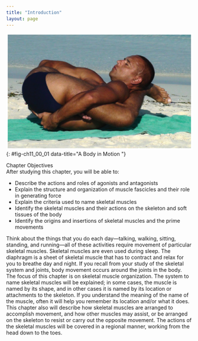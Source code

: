 ```yaml
---
title: "Introduction"
layout: page
---
```



<?cnx.eoc class="summary" title="Chapter Review"?>

<?cnx.eoc class="interactive-exercise" title="Interactive Link Questions"?>

<?cnx.eoc class="multiple-choice" title="Review Questions" ?>

<?cnx.eoc class="free-response" title="Critical Thinking Questions"?>

 ![This photo shows a man executing a complicated yoga pose.](../resources/1100_Body_in_Motion.jpg "The muscular system allows us to move, flex and contort our bodies. Practicing yoga, as pictured here, is a good example of the voluntary use of the muscular system. (credit: Dmitry Yanchylenko)"){: #fig-ch11_00_01 data-title="A Body in Motion "}

<div data-type="note" id="eip-773" class="chapter-objectives" markdown="1">
<div data-type="title">
Chapter Objectives
</div>
After studying this chapter, you will be able to:

* Describe the actions and roles of agonists and antagonists
* Explain the structure and organization of muscle fascicles and their role in generating force
* Explain the criteria used to name skeletal muscles
* Identify the skeletal muscles and their actions on the skeleton and soft tissues of the body
* Identify the origins and insertions of skeletal muscles and the prime movements

</div>

Think about the things that you do each day—talking, walking, sitting, standing, and running—all of these activities require movement of particular skeletal muscles. Skeletal muscles are even used during sleep. The diaphragm is a sheet of skeletal muscle that has to contract and relax for you to breathe day and night. If you recall from your study of the skeletal system and joints, body movement occurs around the joints in the body. The focus of this chapter is on skeletal muscle organization. The system to name skeletal muscles will be explained; in some cases, the muscle is named by its shape, and in other cases it is named by its location or attachments to the skeleton. If you understand the meaning of the name of the muscle, often it will help you remember its location and/or what it does. This chapter also will describe how skeletal muscles are arranged to accomplish movement, and how other muscles may assist, or be arranged on the skeleton to resist or carry out the opposite movement. The actions of the skeletal muscles will be covered in a regional manner, working from the head down to the toes.

